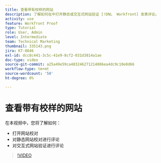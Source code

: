 ```yaml
---
title: 查看带有校样的网站
description: 了解如何在中打开静态或交互式网站验证 [!DNL  Workfront] 发表评论。
activity: use
feature: Workfront Proof
type: Tutorial
role: User, Admin
level: Intermediate
team: Technical Marketing
thumbnail: 335143.png
jira: KT-8846
exl-id: dcc8c441-3c5c-41e9-8cf2-031d3814a1ae
doc-type: video
source-git-commit: a25a49e59ca483246271214886ea4dc9c10e8d66
workflow-type: tm+mt
source-wordcount: '50'
ht-degree: 0%

---
```


# 查看带有校样的网站

在本视频中，您将了解如何：

* 打开网站校对
* 对静态网站校对进行评论
* 对交互式网站验证进行评论

>[!VIDEO](https://video.tv.adobe.com/v/335143/?quality=12&learn=on)

<!--
## Learn more
* Review an interactive proof
* Review a static proof
-->
